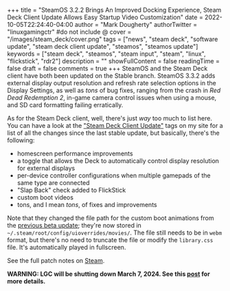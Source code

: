 +++
title = "SteamOS 3.2.2 Brings An Improved Docking Experience, Steam Deck Client Update Allows Easy Startup Video Customization"
date = 2022-10-05T22:24:40-04:00
author = "Mark Dougherty"
authorTwitter = "linuxgamingctr" #do not include @
cover = "/images/steam_deck/cover.png"
tags = ["news", "steam deck", "software update", "steam deck client update", "steamos", "steamos update"]
keywords = ["steam deck", "steamos", "steam input", "steam", "linux", "flickstick", "rdr2"]
description = ""
showFullContent = false
readingTime = false
draft = false
comments = true
+++
SteamOS and the Steam Deck client have both been updated on the Stable branch. SteamOS 3.3.2 adds external display output resolution and refresh rate selection options in the Display Settings, as well as *tons* of bug fixes, ranging from the crash in *Red Dead Redemption 2*, in-game camera control issues when using a mouse, and SD card formatting failing erratically.

As for the Steam Deck client, well, there's just *way* too much to list here. You can have a look at the ["Steam Deck Client Update"](https://linuxgamingcentral.com/tags/steam-deck-client-update/) tags on my site for a list of all the changes since the last stable update, but basically, there's the following:
- homescreen performance improvements
- a toggle that allows the Deck to automatically control display resolution for external displays
- per-device controller configurations when multiple gamepads of the same type are connected
- "Slap Back" check added to FlickStick
- custom boot videos
- tons, and I mean *tons*, of fixes and improvements

Note that they changed the file path for the custom boot animations from the [previous beta update](https://linuxgamingcentral.com/posts/steam-deck-client-beta-10-3-2022/); they're now stored in `~/.steam/root/config/uioverrides/movies/`. The file still needs to be in `webm` format, but there's no need to truncate the file or modify the `library.css` file. It's automatically played in fullscreen.

See the full patch notes on [Steam](https://store.steampowered.com/news/app/1675200/view/3301726014486703380).

**WARNING: LGC will be shutting down March 7, 2024. See this [post](https://linuxgamingcentral.com/posts/the-end-of-lgc/) for more details.**
